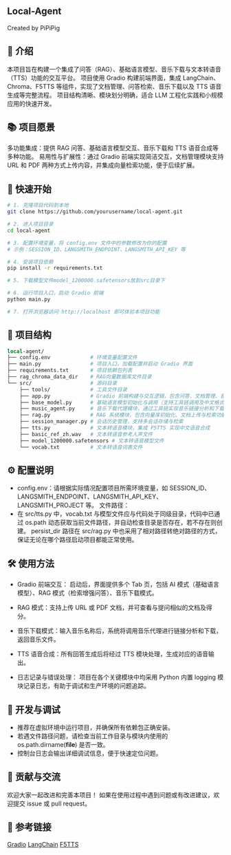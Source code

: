 ## Local-Agent
Created by PiPiPig

## 📝 介绍
本项目旨在构建一个集成了问答（RAG）、基础语言模型、音乐下载与文本转语音（TTS）功能的交互平台。
项目使用 Gradio 构建前端界面，集成 LangChain、Chroma、F5TTS 等组件，实现了文档管理、问答检索、音乐下载以及 TTS 语音生成等完整流程。
项目结构清晰、模块划分明确，适合 LLM 工程化实践和小规模应用的快速开发。

## 📚 项目愿景
多功能集成：提供 RAG 问答、基础语言模型交互、音乐下载和 TTS 语音合成等多种功能。
易用性与扩展性：通过 Gradio 前端实现简洁交互，文档管理模块支持 URL 和 PDF 两种方式上传内容，并集成向量检索功能，便于后续扩展。
## 🚀 快速开始
```bash
# 1. 克隆项目代码到本地
git clone https://github.com/yourusername/local-agent.git

# 2. 进入项目目录
cd local-agent

# 3. 配置环境变量，将 config.env 文件中的参数修改为你的配置
# 示例：SESSION_ID、LANGSMITH_ENDPOINT、LANGSMITH_API_KEY 等

# 4. 安装项目依赖
pip install -r requirements.txt

# 5. 下载模型文件model_1200000.safetensors放到src目录下

# 6. 运行项目入口，启动 Gradio 前端
python main.py

# 7. 打开浏览器访问 http://localhost 即可体验本项目功能
```
## 📁 项目结构
```perl
local-agent/
├── config.env             # 环境变量配置文件
├── main.py                # 项目入口，加载配置并启动 Gradio 界面
├── requirements.txt       # 项目依赖包列表
├── rag_chroma_data_dir    # RAG向量数据库文件目录
└── src/                   # 源码目录
    ├── tools/             # 工具文件目录
    ├── app.py             # Gradio 前端构建与交互逻辑，包含问答、文档管理、音乐下载等功能
    ├── base_model.py      # 基础语言模型初始化与调用（支持工具链调用及中文格式化要求）
    ├── music_agent.py     # 音乐下载代理模块，通过工具链实现音乐链接分析和下载
    ├── rag.py             # RAG 系统模块，包含向量库初始化、文档上传与检索功能
    ├── session_manager.py # 会话历史管理，支持多会话存储与检索
    ├── tts.py             # 文本转语音模块，集成 F5TTS 实现中文语音合成
    ├── basic_ref_zh.wav   # 文本转语音参考人声文件
    ├── model_1200000.safetensors # 文本转语音模型文件
    └── vocab.txt          # 文本转语音词表文件  
```    
## ⚙️ 配置说明
- config.env：请根据实际情况配置项目所需环境变量，如 SESSION_ID、LANGSMITH_ENDPOINT、LANGSMITH_API_KEY、LANGSMITH_PROJECT 等。
文件路径：
- 在 src/tts.py 中，vocab.txt 与模型文件应与代码处于同级目录，代码中已通过 os.path 动态获取当前文件路径，并自动检查目录是否存在，若不存在则创建。
persist_dir 路径在 src/rag.py 中也采用了相对路径转绝对路径的方式，保证无论在哪个路径启动项目都能正常使用。
## 🛠 使用方法
- Gradio 前端交互：
启动后，界面提供多个 Tab 页，包括 AI 模式（基础语言模型）、RAG 模式（检索增强问答）、音乐下载模式。

- RAG 模式：支持上传 URL 或 PDF 文档，并可查看与提问相似的文档及得分。
- 音乐下载模式：输入音乐名称后，系统将调用音乐代理进行链接分析和下载，返回音乐文件。
- TTS 语音合成：所有回答生成后将经过 TTS 模块处理，生成对应的语音输出。
- 日志记录与错误处理：
项目在各个关键模块中均采用 Python 内置 logging 模块记录日志，有助于调试和生产环境的问题追踪。

## 🔧 开发与调试
- 推荐在虚拟环境中运行项目，并确保所有依赖包正确安装。
- 若遇文件路径问题，请检查当前工作目录与模块内使用的 os.path.dirname(__file__) 是否一致。
- 控制台日志会输出详细调试信息，便于快速定位问题。
## 🤝 贡献与交流
欢迎大家一起改进和完善本项目！
如果在使用过程中遇到问题或有改进建议，欢迎提交 issue 或 pull request。

## 🎉 参考链接
[Gradio](https://github.com/gradio-app/gradio)
[LangChain](https://github.com/langchain-ai/langchain)
[F5TTS](https://github.com/SWivid/F5-TTS)